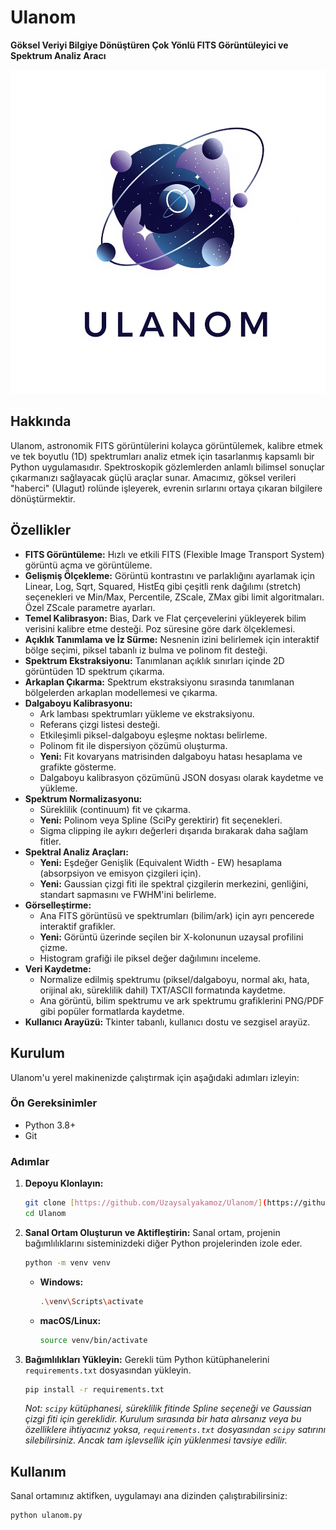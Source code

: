 # Ulanom

**Göksel Veriyi Bilgiye Dönüştüren Çok Yönlü FITS Görüntüleyici ve Spektrum Analiz Aracı**

![Ulanom Logo Placeholder](https://github.com/Uzaysalyakamoz/Ulanom/blob/main/Ulanom.png)


## Hakkında

Ulanom, astronomik FITS görüntülerini kolayca görüntülemek, kalibre etmek ve tek boyutlu (1D) spektrumları analiz etmek için tasarlanmış kapsamlı bir Python uygulamasıdır. Spektroskopik gözlemlerden anlamlı bilimsel sonuçlar çıkarmanızı sağlayacak güçlü araçlar sunar. Amacımız, göksel verileri "haberci" (Ulagut) rolünde işleyerek, evrenin sırlarını ortaya çıkaran bilgilere dönüştürmektir.

## Özellikler

* **FITS Görüntüleme:** Hızlı ve etkili FITS (Flexible Image Transport System) görüntü açma ve görüntüleme.
* **Gelişmiş Ölçekleme:** Görüntü kontrastını ve parlaklığını ayarlamak için Linear, Log, Sqrt, Squared, HistEq gibi çeşitli renk dağılımı (stretch) seçenekleri ve Min/Max, Percentile, ZScale, ZMax gibi limit algoritmaları. Özel ZScale parametre ayarları.
* **Temel Kalibrasyon:** Bias, Dark ve Flat çerçevelerini yükleyerek bilim verisini kalibre etme desteği. Poz süresine göre dark ölçeklemesi.
* **Açıklık Tanımlama ve İz Sürme:** Nesnenin izini belirlemek için interaktif bölge seçimi, piksel tabanlı iz bulma ve polinom fit desteği.
* **Spektrum Ekstraksiyonu:** Tanımlanan açıklık sınırları içinde 2D görüntüden 1D spektrum çıkarma.
* **Arkaplan Çıkarma:** Spektrum ekstraksiyonu sırasında tanımlanan bölgelerden arkaplan modellemesi ve çıkarma.
* **Dalgaboyu Kalibrasyonu:**
    * Ark lambası spektrumları yükleme ve ekstraksiyonu.
    * Referans çizgi listesi desteği.
    * Etkileşimli piksel-dalgaboyu eşleşme noktası belirleme.
    * Polinom fit ile dispersiyon çözümü oluşturma.
    * **Yeni:** Fit kovaryans matrisinden dalgaboyu hatası hesaplama ve grafikte gösterme.
    * Dalgaboyu kalibrasyon çözümünü JSON dosyası olarak kaydetme ve yükleme.
* **Spektrum Normalizasyonu:**
    * Süreklilik (continuum) fit ve çıkarma.
    * **Yeni:** Polinom veya Spline (SciPy gerektirir) fit seçenekleri.
    * Sigma clipping ile aykırı değerleri dışarıda bırakarak daha sağlam fitler.
* **Spektral Analiz Araçları:**
    * **Yeni:** Eşdeğer Genişlik (Equivalent Width - EW) hesaplama (absorpsiyon ve emisyon çizgileri için).
    * **Yeni:** Gaussian çizgi fiti ile spektral çizgilerin merkezini, genliğini, standart sapmasını ve FWHM'ini belirleme.
* **Görselleştirme:**
    * Ana FITS görüntüsü ve spektrumları (bilim/ark) için ayrı pencerede interaktif grafikler.
    * **Yeni:** Görüntü üzerinde seçilen bir X-kolonunun uzaysal profilini çizme.
    * Histogram grafiği ile piksel değer dağılımını inceleme.
* **Veri Kaydetme:**
    * Normalize edilmiş spektrumu (piksel/dalgaboyu, normal akı, hata, orijinal akı, süreklilik dahil) TXT/ASCII formatında kaydetme.
    * Ana görüntü, bilim spektrumu ve ark spektrumu grafiklerini PNG/PDF gibi popüler formatlarda kaydetme.
* **Kullanıcı Arayüzü:** Tkinter tabanlı, kullanıcı dostu ve sezgisel arayüz.

## Kurulum

Ulanom'u yerel makinenizde çalıştırmak için aşağıdaki adımları izleyin:

### Ön Gereksinimler

* Python 3.8+
* Git

### Adımlar

1.  **Depoyu Klonlayın:**
    ```bash
    git clone [https://github.com/Uzaysalyakamoz/Ulanom/](https://github.com/Uzaysalyakamoz/Ulanom/)
    cd Ulanom
    ```

2.  **Sanal Ortam Oluşturun ve Aktifleştirin:**
    Sanal ortam, projenin bağımlılıklarını sisteminizdeki diğer Python projelerinden izole eder.
    ```bash
    python -m venv venv
    ```
    * **Windows:**
        ```bash
        .\venv\Scripts\activate
        ```
    * **macOS/Linux:**
        ```bash
        source venv/bin/activate
        ```

3.  **Bağımlılıkları Yükleyin:**
    Gerekli tüm Python kütüphanelerini `requirements.txt` dosyasından yükleyin.
    ```bash
    pip install -r requirements.txt
    ```

    *Not: `scipy` kütüphanesi, süreklilik fitinde Spline seçeneği ve Gaussian çizgi fiti için gereklidir. Kurulum sırasında bir hata alırsanız veya bu özelliklere ihtiyacınız yoksa, `requirements.txt` dosyasından `scipy` satırını silebilirsiniz. Ancak tam işlevsellik için yüklenmesi tavsiye edilir.*

## Kullanım

Sanal ortamınız aktifken, uygulamayı ana dizinden çalıştırabilirsiniz:

```bash
python ulanom.py